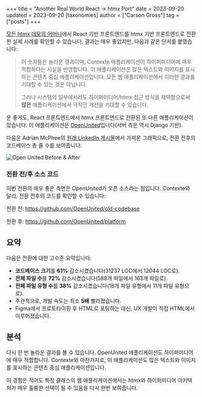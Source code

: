 +++
title = "Another Real World React -> htmx Port"
date = 2023-09-20
updated = 2023-09-20
[taxonomies]
author = ["Carson Gross"]
tag = ["posts"]
+++

[모든 htmx 데모의 어머니](@/essays/a-real-world-react-to-htmx-port.md)에서 React 기반 프론트엔드를 htmx 기반 프론트엔드로 전환한 실제 사례를 확인할 수 있습니다. 
결과는 매우 좋았지만, 다음과 같은 단서를 붙였습니다:

> 이 숫자들은 놀라운 결과이며, Contexte 애플리케이션이 하이퍼미디어에 매우 적합하다는 사실을 반영합니다. 이 애플리케이션은 많은 텍스트와 이미지를 표시하는 콘텐츠 중심 애플리케이션입니다. 모든 웹 애플리케이션에서 이러한 결과를 기대할 수 있는 것은 아닙니다.
>
> 그러나 시스템의 일부에서라도 하이퍼미디어/htmx 접근 방식을 채택함으로써 **많은** 애플리케이션에서 극적인 개선을 기대할 수 있습니다.

운 좋게도, React 프론트엔드에서 htmx 프론트엔드로 전환된 또 다른 애플리케이션이 있습니다. 이 애플리케이션은 [OpenUnited](https://openunited.com/)입니다(서버 측은 역시 Django 기반).

다음은 Adrian McPhee의 [원래 LinkedIn 게시물](https://www.linkedin.com/feed/update/urn:li:activity:7109116330770878464/)에서 가져온 그래픽으로, 
전환 전후의 코드베이스 총 줄 수를 보여줍니다:

![Open United Before & After](/img/open_united_before_after_htmx.png)

### 전환 전/후 소스 코드

이번 전환의 매우 좋은 측면은 OpenUnited가 오픈 소스라는 점입니다. Contexte와 달리, 전환 전후의 코드를 확인할 수 있습니다:

전환 전: <https://github.com/OpenUnited/old-codebase>

전환 후: <https://github.com/OpenUnited/platform>

## 요약

다음은 전환에 대한 고수준 요약입니다:

* **코드베이스 크기**를 **61%** 감소시켰습니다(31237 LOC에서 12044 LOC로).
* **전체 파일 수**를 **72%** 감소시켰습니다(588개 파일에서 163개 파일로).
* **전체 파일 유형 수**를 **38%** 감소시켰습니다(18개 파일 유형에서 11개 파일 유형으로).
* 주관적으로, 개발 속도는 최소 **5배** 빨라졌습니다.
* Figma에서 프로토타이핑 후 HTML로 포팅하는 대신, UX 개발이 직접 HTML에서 이루어졌습니다.

## 분석

다시 한 번 놀라운 결과를 볼 수 있습니다. OpenUnited 애플리케이션도 하이퍼미디어에 매우 적합합니다. 
Contexte와 마찬가지로, 이 애플리케이션도 많은 텍스트와 이미지를 표시하는 콘텐츠 중심 애플리케이션입니다.

이 경험은 적어도 특정 클래스의 웹 애플리케이션에서는 htmx와 하이퍼미디어 아키텍처가 매우 훌륭한 선택이 될 수 있음을 다시 한번 보여줍니다.

